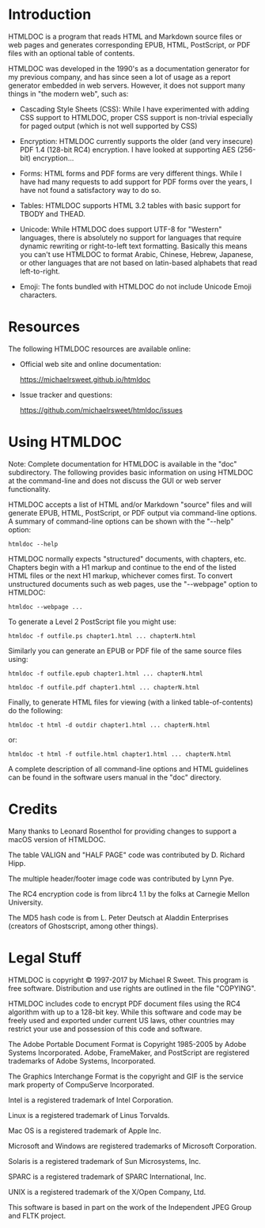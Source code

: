 # Introduction

HTMLDOC is a program that reads HTML and Markdown source files or web pages and
generates corresponding EPUB, HTML, PostScript, or PDF files with an optional
table of contents.

HTMLDOC was developed in the 1990's as a documentation generator for my previous
company, and has since seen a lot of usage as a report generator embedded in web
servers.  However, it does not support many things in "the modern web", such as:

- Cascading Style Sheets (CSS): While I have experimented with adding CSS
  support to HTMLDOC, proper CSS support is non-trivial especially for paged
  output (which is not well supported by CSS)

- Encryption: HTMLDOC currently supports the older (and very insecure) PDF 1.4
  (128-bit RC4) encryption.  I have looked at supporting AES (256-bit)
  encryption...

- Forms: HTML forms and PDF forms are very different things.  While I have had
  many requests to add support for PDF forms over the years, I have not found a
  satisfactory way to do so.

- Tables: HTMLDOC supports HTML 3.2 tables with basic support for TBODY and
  THEAD.

- Unicode: While HTMLDOC does support UTF-8 for "Western" languages, there is
  absolutely no support for languages that require dynamic rewriting or
  right-to-left text formatting.  Basically this means you can't use HTMLDOC
  to format Arabic, Chinese, Hebrew, Japanese, or other languages that are not
  based on latin-based alphabets that read left-to-right.

- Emoji: The fonts bundled with HTMLDOC do not include Unicode Emoji characters.


# Resources

The following HTMLDOC resources are available online:

- Official web site and online documentation:

    https://michaelrsweet.github.io/htmldoc

- Issue tracker and questions:

    https://github.com/michaelrsweet/htmldoc/issues


# Using HTMLDOC

Note: Complete documentation for HTMLDOC is available in the "doc" subdirectory.
The following provides basic information on using HTMLDOC at the command-line
and does not discuss the GUI or web server functionality.

HTMLDOC accepts a list of HTML and/or Markdown "source" files and will generate
EPUB, HTML, PostScript, or PDF output via command-line options.  A summary of
command-line options can be shown with the "--help" option:

    htmldoc --help

HTMLDOC normally expects "structured" documents, with chapters, etc.  Chapters
begin with a H1 markup and continue to the end of the listed HTML files or the
next H1 markup, whichever comes first.  To convert unstructured documents such
as web pages, use the "--webpage" option to HTMLDOC:

    htmldoc --webpage ...

To generate a Level 2 PostScript file you might use:

    htmldoc -f outfile.ps chapter1.html ... chapterN.html

Similarly you can generate an EPUB or PDF file of the same source files using:

    htmldoc -f outfile.epub chapter1.html ... chapterN.html

    htmldoc -f outfile.pdf chapter1.html ... chapterN.html

Finally, to generate HTML files for viewing (with a linked table-of-contents) do
the following:

    htmldoc -t html -d outdir chapter1.html ... chapterN.html

or:

    htmldoc -t html -f outfile.html chapter1.html ... chapterN.html

A complete description of all command-line options and HTML guidelines can be
found in the software users manual in the "doc" directory.


# Credits

Many thanks to Leonard Rosenthol for providing changes to support a macOS
version of HTMLDOC.

The table VALIGN and "HALF PAGE" code was contributed by D. Richard Hipp.

The multiple header/footer image code was contributed by Lynn Pye.

The RC4 encryption code is from librc4 1.1 by the folks at Carnegie Mellon
University.

The MD5 hash code is from L. Peter Deutsch at Aladdin Enterprises (creators
of Ghostscript, among other things).


# Legal Stuff

HTMLDOC is copyright © 1997-2017 by Michael R Sweet.  This program is free
software.  Distribution and use rights are outlined in the file "COPYING".

HTMLDOC includes code to encrypt PDF document files using the RC4 algorithm
with up to a 128-bit key. While this software and code may be freely used
and exported under current US laws, other countries may restrict your use
and possession of this code and software.

The Adobe Portable Document Format is Copyright 1985-2005 by Adobe Systems
Incorporated. Adobe, FrameMaker, and PostScript are registered trademarks of
Adobe Systems, Incorporated.

The Graphics Interchange Format is the copyright and GIF is the service mark
property of CompuServe Incorporated.

Intel is a registered trademark of Intel Corporation.

Linux is a registered trademark of Linus Torvalds.

Mac OS is a registered trademark of Apple Inc.

Microsoft and Windows are registered trademarks of Microsoft Corporation.

Solaris is a registered trademark of Sun Microsystems, Inc.

SPARC is a registered trademark of SPARC International, Inc.

UNIX is a registered trademark of the X/Open Company, Ltd.

This software is based in part on the work of the Independent JPEG Group and
FLTK project.
